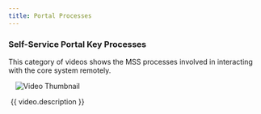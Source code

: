 ```yaml
---
title: Portal Processes
---
```


### Self-Service Portal Key Processes

This category of videos shows the MSS processes involved in interacting with the core system remotely.

<div class="videos-grid">
  <div v-for="video in videos" :key="video.id" class="video-item">
    <a @click="openModal(video)">
      <img :src="video.thumbnail" alt="Video Thumbnail">
    </a>
    <p>{{ video.description }}</p>
  </div>
</div>

<template>
  <div class="video-modal" v-if="currentVideo">
    <div class="video-modal-overlay" @click="closeModal">
      <div class="video-modal-frame">
        <iframe :src="currentVideo.videoUrl" frameborder="0" allowfullscreen></iframe>
      </div>
      <button class="close-modal">Close</button>
    </div>
  </div>
</template>

<script>
export default {
  data() {
    return {
      videos: [
   {
          id: 1,
          thumbnail: "https://img.youtube.com/vi/Gj1dkVPtAVU/hqdefault.jpg",
          videoUrl: "https://www.youtube.com/embed/Gj1dkVPtAVU",
          description: "Part 1: Member registration process through the portal"
        },
        {
          id: 2,
          thumbnail: "https://img.youtube.com/vi/Uge1moy5vMQ/hqdefault.jpg",
          videoUrl: "https://www.youtube.com/embed/Uge1moy5vMQ",
          description: "Part 2: Member registration process through the portal"
        },
        {
          id: 3,
          thumbnail: "https://img.youtube.com/vi/Im_c68ZD-8o/hqdefault.jpg",
          videoUrl: "https://www.youtube.com/embed/Im_c68ZD-8o",
          description: "Establishment (Employer) registration process through the portal"
        },
              
        // Add more videos here...
      ],
      currentVideo: null
    };
  },
  methods: {
    openModal(video) {
      this.currentVideo = video;
    },
    closeModal() {
      this.currentVideo = null;
    }
  }
};
</script>

<style>
.videos-grid {
  display: grid;
  grid-template-columns: repeat(3, 1fr);
  grid-gap: 20px;
}

.video-item {
  text-align: center;
  cursor: pointer;
}

.video-item img {
  max-width: 100%;
}

.video-modal-overlay {
  position: fixed;
  top: 0;
  left: 0;
  width: 100%;
  height: 100%;
  background-color: rgba(0, 0, 0, 0.7);
  display: flex;
  justify-content: center;
  align-items: center;
  z-index: 9999;
  backdrop-filter: blur(5px);
}

.video-modal-frame {
  position: relative;
  width: 60%;
  padding-bottom: 33.75%;
  height: 0;
}

.video-modal-frame iframe {
  position: absolute;
  width: 100%;
  height: 90%;
}

.close-modal {
  position: absolute;
  top: 15px;
  right: 15px;
  background-color: transparent;
  border: none;
  color: #fff;
  font-size: 18px;
  cursor: pointer;
}
</style>
